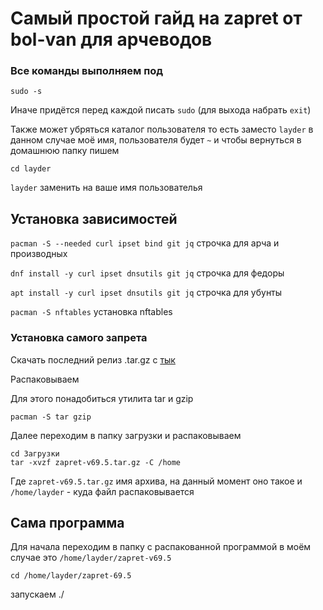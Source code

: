 # Самый простой гайд на zapret от bol-van для арчеводов
### Все команды выполняем под
```
sudo -s
```
Иначе придётся перед каждой писать `sudo` (для выхода набрать `exit`)

Также может убряться каталог пользователя то есть заместо `layder` в данном случае моё имя, пользователя будет `~` и чтобы вернуться в домашнюю папку пишем
```
cd layder
```
`layder` заменить на ваше имя пользователья
## Установка зависимостей
`pacman -S --needed curl ipset bind git jq` строчка для арча и производных

`dnf install -y curl ipset dnsutils git jq` строчка для федоры

`apt install -y curl ipset dnsutils git jq` строчка для убунты

`pacman -S nftables` установка nftables
### Установка самого запрета
Скачать последний релиз .tar.gz с [тык](https://github.com/bol-van/zapret/releases)

Распаковываем

Для этого понадобиться утилита tar и gzip

```
pacman -S tar gzip
```

Далее переходим в папку загрузки и распаковываем
```
cd Загрузки
tar -xvzf zapret-v69.5.tar.gz -C /home
```
Где `zapret-v69.5.tar.gz` имя архива, на данный момент оно такое и `/home/layder` - куда файл распаковывается
## Сама программа
Для начала переходим в папку с распакованной программой в моём случае это `/home/layder/zapret-v69.5`
```
cd /home/layder/zapret-69.5
```
запускаем ./
